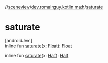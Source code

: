 //[sceneview](../../index.md)/[dev.romainguy.kotlin.math](index.md)/[saturate](saturate.md)

# saturate

[androidJvm]\
inline fun [saturate](saturate.md)(x: [Float](https://kotlinlang.org/api/latest/jvm/stdlib/kotlin/-float/index.html)): [Float](https://kotlinlang.org/api/latest/jvm/stdlib/kotlin/-float/index.html)

inline fun [saturate](saturate.md)(x: [Half](-half/index.md)): [Half](-half/index.md)
